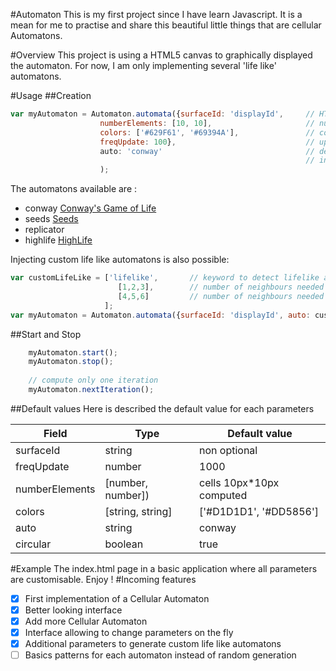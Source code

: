#Automaton
This is my first project since I have learn Javascript. It is a mean for me to practise and share this beautiful little 
things that are cellular Automatons.

#Overview
This project is using a HTML5 canvas to graphically displayed the automaton.
For now, I am only implementing several 'life like' automatons.

#Usage
##Creation
```javascript
var myAutomaton = Automaton.automata({surfaceId: 'displayId',     // HTML canvas' ID
                    numberElements: [10, 10],                     // number of elements on each dimension
                    colors: ['#629F61', '#69394A'],               // color for each state
                    freqUpdate: 100},                             // update frequency in ms
                    auto: 'conway'                                // default is conway, values available are 
                                                                  // in the list below
                    );                  
```
The automatons available are :
- conway [Conway's Game of Life](https://en.wikipedia.org/wiki/Conway%27s_Game_of_Life)
- seeds  [Seeds](https://en.wikipedia.org/wiki/Seeds_(CA))
- replicator
- highlife [HighLife](https://en.wikipedia.org/wiki/Highlife_(cellular_automaton))

Injecting custom life like automatons is also possible:
```javascript
var customLifeLike = ['lifelike',       // keyword to detect lifelike automaton
                        [1,2,3],        // number of neighbours needed to come to life
                        [4,5,6]         // number of neighbours needed to stay alive
                     ];
var myAutomaton = Automaton.automata({surfaceId: 'displayId', auto: customLifeLike});                  
```

##Start and Stop
```javascript
    myAutomaton.start();
    myAutomaton.stop();
    
    // compute only one iteration
    myAutomaton.nextIteration();
```
##Default values
Here is described the default value for each parameters

| Field             | Type              | Default value             |
| ----------------- | ----------------- | ------------------------- |
| surfaceId         | string            | non optional              |
| freqUpdate        | number            | 1000                      |
| numberElements    | [number, number]) | cells 10px*10px computed  |
| colors            | [string, string]  | ['#D1D1D1', '#DD5856']    |
| auto              | string            | conway                    |
| circular          | boolean           | true                      |

#Example
The index.html page in a basic application where all parameters are customisable. Enjoy !
#Incoming features
- [x] First implementation of a Cellular Automaton
- [x] Better looking interface
- [x] Add more Cellular Automaton
- [x] Interface allowing to change parameters on the fly
- [x] Additional parameters to generate custom life like automatons
- [ ] Basics patterns for each automaton instead of random generation